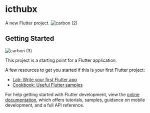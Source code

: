 # icthubx

A new Flutter project.
![carbon (2)](https://github.com/Eslam0mansour/ICTHUB_9/assets/101331596/a5187f99-5271-4088-8820-c4200aa014b7)

## Getting Started
![carbon (3)](https://github.com/Eslam0mansour/ICTHUB_9/assets/101331596/6ccbe9d5-4bdc-4135-9ee0-afabf7b42823)

This project is a starting point for a Flutter application.

A few resources to get you started if this is your first Flutter project:

- [Lab: Write your first Flutter app](https://docs.flutter.dev/get-started/codelab)
- [Cookbook: Useful Flutter samples](https://docs.flutter.dev/cookbook)

For help getting started with Flutter development, view the
[online documentation](https://docs.flutter.dev/), which offers tutorials,
samples, guidance on mobile development, and a full API reference.
